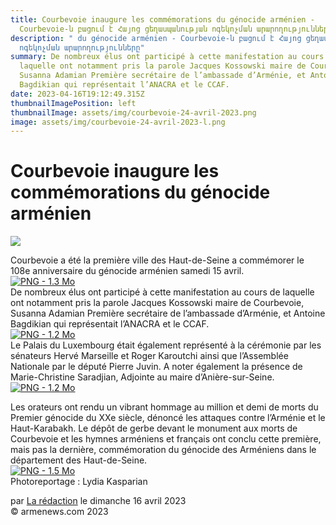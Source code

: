 ```yaml
---
title: Courbevoie inaugure les commémorations du génocide arménien -
  Courbevoie-ն բացում է Հայոց ցեղասպանության ոգեկոչման արարողությունները
description: " du génocide arménien - Courbevoie-ն բացում է Հայոց ցեղասպանության
  ոգեկոչման արարողությունները"
summary: De nombreux élus ont participé à cette manifestation au cours de
  laquelle ont notamment pris la parole Jacques Kossowski maire de Courbevoie,
  Susanna Adamian Première secrétaire de l’ambassade d’Arménie, et Antoine
  Bagdikian qui représentait l’ANACRA et le CCAF.
date: 2023-04-16T19:12:49.315Z
thumbnailImagePosition: left
thumbnailImage: assets/img/courbevoie-24-avril-2023.png
image: assets/img/courbevoie-24-avril-2023-l.png
---
```

<!--StartFragment-->

# Courbevoie inaugure les commémorations du génocide arménien



![](https://www.armenews.com/IMG/arton103135.png)

Courbevoie a été la première ville des Haut-de-Seine a commémorer le 108e anniversaire du génocide arménien samedi 15 avril.\
[![PNG - 1.3 Mo](https://www.armenews.com/local/cache-vignettes/L670xH448/capture_d_e_cran_2023-04-16_a_18.16_10-525ce.png?1681661968)](https://www.armenews.com/IMG/png/capture_d_e_cran_2023-04-16_a_18.16_10.png "png/capture_d_e_cran_2023-04-16_a_18.16_10.png")\
De nombreux élus ont participé à cette manifestation au cours de laquelle ont notamment pris la parole Jacques Kossowski maire de Courbevoie, Susanna Adamian Première secrétaire de l’ambassade d’Arménie, et Antoine Bagdikian qui représentait l’ANACRA et le CCAF.\
[![PNG - 1.2 Mo](https://www.armenews.com/local/cache-vignettes/L670xH447/capture_d_e_cran_2023-04-16_a_18.16_16-b0c3a.png?1681661969)](https://www.armenews.com/IMG/png/capture_d_e_cran_2023-04-16_a_18.16_16.png "png/capture_d_e_cran_2023-04-16_a_18.16_16.png")\
Le Palais du Luxembourg était également représenté à la cérémonie par les sénateurs Hervé Marseille et Roger Karoutchi ainsi que l’Assemblée Nationale par le député Pierre Juvin. A noter également la présence de Marie-Christine Saradjian, Adjointe au maire d’Anière-sur-Seine.\
[![PNG - 1.2 Mo](https://www.armenews.com/local/cache-vignettes/L670xH449/capture_d_e_cran_2023-04-16_a_18.16_22-a20e2.png?1681661969)](https://www.armenews.com/IMG/png/capture_d_e_cran_2023-04-16_a_18.16_22.png "png/capture_d_e_cran_2023-04-16_a_18.16_22.png")

Les orateurs ont rendu un vibrant hommage au million et demi de morts du Premier génocide du XXe siècle, dénoncé les attaques contre l’Arménie et le Haut-Karabakh. Le dépôt de gerbe devant le monument aux morts de Courbevoie et les hymnes arméniens et français ont conclu cette première, mais pas la dernière, commémoration du génocide des Arméniens dans le département des Haut-de-Seine.\
[![PNG - 1.5 Mo](https://www.armenews.com/local/cache-vignettes/L670xH367/capture_d_e_cran_2023-04-16_a_18.16_29-fd320.png?1681663854)](https://www.armenews.com/IMG/png/capture_d_e_cran_2023-04-16_a_18.16_29.png "png/capture_d_e_cran_2023-04-16_a_18.16_29.png")\
Photoreportage : Lydia Kasparian

par [La rédaction](https://www.armenews.com/spip.php?page=auteur&id_auteur=4) le dimanche 16 avril 2023\
© armenews.com 2023



<!--EndFragment-->